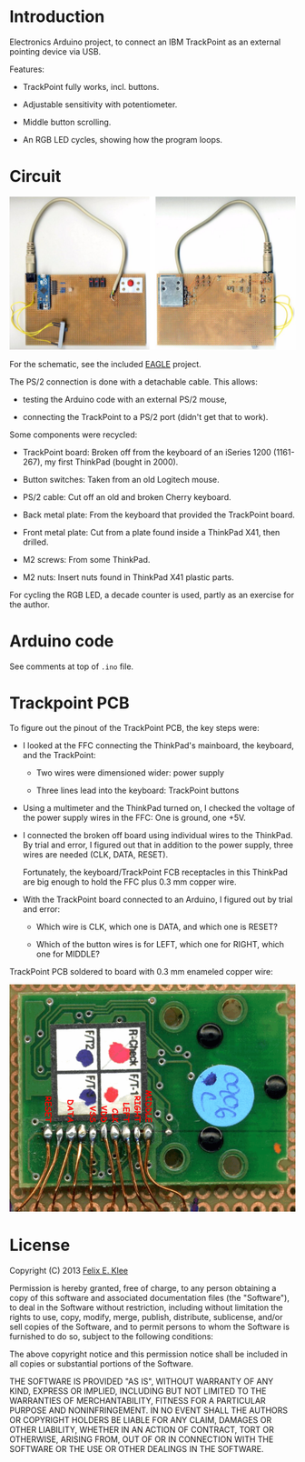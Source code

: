 Introduction
============

Electronics Arduino project, to connect an IBM TrackPoint as an external
pointing device via USB.

Features:

  * TrackPoint fully works, incl. buttons.

  * Adjustable sensitivity with potentiometer.

  * Middle button scrolling.

  * An RGB LED cycles, showing how the program loops.


Circuit
=======

![Photos of circuit, front and back][4]

For the schematic, see the included [EAGLE][2] project.

The PS/2 connection is done with a detachable cable. This allows:

  * testing the Arduino code with an external PS/2 mouse,
  
  * connecting the TrackPoint to a PS/2 port (didn't get that to work).

Some components were recycled:

  * TrackPoint board: Broken off from the keyboard of an iSeries 1200
    (1161-267), my first ThinkPad (bought in 2000).

  * Button switches: Taken from an old Logitech mouse.
  
  * PS/2 cable: Cut off an old and broken Cherry keyboard.
  
  * Back metal plate: From the keyboard that provided the TrackPoint board.
  
  * Front metal plate: Cut from a plate found inside a ThinkPad X41, then
    drilled.
  
  * M2 screws: From some ThinkPad.
  
  * M2 nuts: Insert nuts found in ThinkPad X41 plastic parts.

For cycling the RGB LED, a decade counter is used, partly as an exercise for
the author.


Arduino code
============

See comments at top of `.ino` file.


Trackpoint PCB
==============

To figure out the pinout of the TrackPoint PCB, the key steps were:

  * I looked at the FFC connecting the ThinkPad's mainboard, the keyboard, and
    the TrackPoint:
    
      + Two wires were dimensioned wider: power supply
      
      + Three lines lead into the keyboard: TrackPoint buttons

  * Using a multimeter and the ThinkPad turned on, I checked the voltage of the
    power supply wires in the FFC: One is ground, one +5V.

  * I connected the broken off board using individual wires to the ThinkPad. By
    trial and error, I figured out that in addition to the power supply, three
    wires are needed (CLK, DATA, RESET).
    
    Fortunately, the keyboard/TrackPoint FCB receptacles in this ThinkPad are
    big enough to hold the FFC plus 0.3 mm copper wire.

  * With the TrackPoint board connected to an Arduino, I figured out by trial
    and error:
    
      + Which wire is CLK, which one is DATA, and which one is RESET?
      
      + Which of the button wires is for LEFT, which one for RIGHT, which one
        for MIDDLE?

TrackPoint PCB soldered to board with 0.3 mm enameled copper wire:

![Photo of TrackPoint on board][1]


License
=======

Copyright (C) 2013 [Felix E. Klee](mailto:felix.klee@inka.de)

Permission is hereby granted, free of charge, to any person obtaining a copy of
this software and associated documentation files (the "Software"), to deal in
the Software without restriction, including without limitation the rights to
use, copy, modify, merge, publish, distribute, sublicense, and/or sell copies
of the Software, and to permit persons to whom the Software is furnished to do
so, subject to the following conditions:

The above copyright notice and this permission notice shall be included in all
copies or substantial portions of the Software.

THE SOFTWARE IS PROVIDED "AS IS", WITHOUT WARRANTY OF ANY KIND, EXPRESS OR
IMPLIED, INCLUDING BUT NOT LIMITED TO THE WARRANTIES OF MERCHANTABILITY,
FITNESS FOR A PARTICULAR PURPOSE AND NONINFRINGEMENT. IN NO EVENT SHALL THE
AUTHORS OR COPYRIGHT HOLDERS BE LIABLE FOR ANY CLAIM, DAMAGES OR OTHER
LIABILITY, WHETHER IN AN ACTION OF CONTRACT, TORT OR OTHERWISE, ARISING FROM,
OUT OF OR IN CONNECTION WITH THE SOFTWARE OR THE USE OR OTHER DEALINGS IN THE
SOFTWARE.


[1]: images/2013-08-16+02_TrackPoint_annotated.png
[2]: http://en.wikipedia.org/wiki/EAGLE
[3]: https://github.com/feklee/arduino-trackpoint
[4]: images/2013-08-16+02_circuit.jpg
